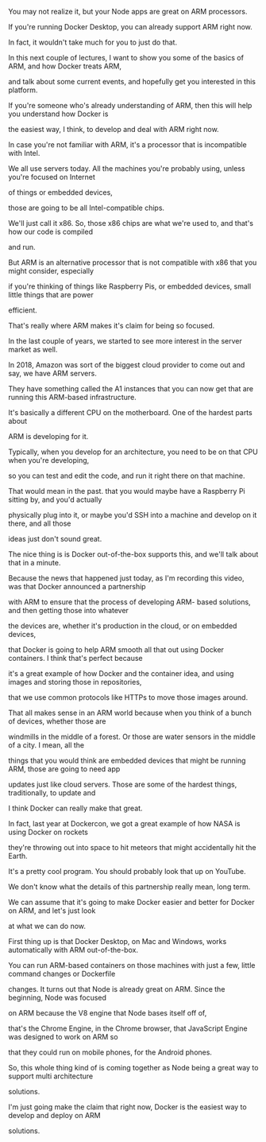 You may not realize it, but your Node apps are great on ARM processors.

If you're running Docker Desktop, you can already support ARM right now.

In fact, it wouldn't take much for you to just do that.

In this next couple of lectures, I want to show you some of the basics of ARM, and how Docker treats ARM,

and talk about some current events, and hopefully get you interested in this platform.

If you're someone who's already understanding of ARM, then this will help you understand how Docker is

the easiest way, I think, to develop and deal with ARM right now.

In case you're not familiar with ARM, it's a processor that is incompatible with Intel.

We all use servers today. All the machines you're probably using, unless you're focused on Internet

of things or embedded devices,

those are going to be all Intel-compatible chips.

We'll just call it x86. So, those x86 chips are what we're used to, and that's how our code is compiled

and run.

But ARM is an alternative processor that is not compatible with x86 that you might consider, especially

if you're thinking of things like Raspberry Pis, or embedded devices, small little things that are power

efficient.

That's really where ARM makes it's claim for being so focused.

In the last couple of years, we started to see more interest in the server market as well.

In 2018, Amazon was sort of the biggest cloud provider to come out and say, we have ARM servers.

They have something called the A1 instances that you can now get that are running this ARM-based infrastructure.

It's basically a different CPU on the motherboard. One of the hardest parts about

ARM is developing for it.

Typically, when you develop for an architecture, you need to be on that CPU when you're developing,

so you can test and edit the code, and run it right there on that machine.

That would mean in the past. that you would maybe have a Raspberry Pi sitting by, and you'd actually

physically plug into it, or maybe you'd SSH into a machine and develop on it there, and all those

ideas just don't sound great.

The nice thing is is Docker out-of-the-box supports this, and we'll talk about that in a minute.

Because the news that happened just today, as I'm recording this video, was that Docker announced a partnership

with ARM to ensure that the process of developing ARM- based solutions, and then getting those into whatever

the devices are, whether it's production in the cloud, or on embedded devices,

that Docker is going to help ARM smooth all that out using Docker containers. I think that's perfect because

it's a great example of how Docker and the container idea, and using images and storing those in repositories,

that we use common protocols like HTTPs to move those images around.

That all makes sense in an ARM world because when you think of a bunch of devices, whether those are

windmills in the middle of a forest. Or those are water sensors in the middle of a city. I mean, all the

things that you would think are embedded devices that might be running ARM, those are going to need app

updates just like cloud servers. Those are some of the hardest things, traditionally, to update and

I think Docker can really make that great.

In fact, last year at Dockercon, we got a great example of how NASA is using Docker on rockets

they're throwing out into space to hit meteors that might accidentally hit the Earth.

It's a pretty cool program. You should probably look that up on YouTube.

We don't know what the details of this partnership really mean, long term.

We can assume that it's going to make Docker easier and better for Docker on ARM, and let's just look

at what we can do now.

First thing up is that Docker Desktop, on Mac and Windows, works automatically with ARM out-of-the-box.

You can run ARM-based containers on those machines with just a few, little command changes or Dockerfile

changes. It turns out that Node is already great on ARM. Since the beginning, Node was focused

on ARM because the V8 engine that Node bases itself off of,

that's the Chrome Engine, in the Chrome browser, that JavaScript Engine was designed to work on ARM so

that they could run on mobile phones, for the Android phones.

So, this whole thing kind of is coming together as Node being a great way to support multi architecture

solutions.

I'm just going make the claim that right now, Docker is the easiest way to develop and deploy on ARM

solutions.

